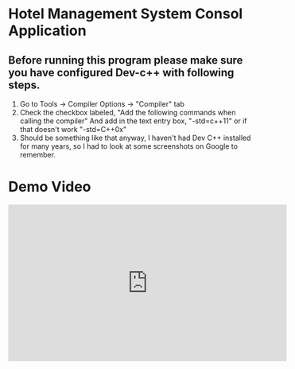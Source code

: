 # Hotel Management System Consol Application
## Before running this program please make sure you have configured Dev-c++ with following steps.
1. Go to Tools -> Compiler Options -> "Compiler" tab
2. Check the checkbox labeled, "Add the following commands when calling the compiler" And add in the text entry box, "-std=c++11" or if that doesn't work "-std=C++0x"
3. Should be something like that anyway, I haven't had Dev C++ installed for many years, so I had to look at some screenshots on Google to remember.

# Demo Video
<p align="center">
<iframe width="560" height="315" src="https://www.youtube.com/embed/WEZl6fhUQvE" title="YouTube video player" frameborder="0" allow="accelerometer; autoplay; clipboard-write; encrypted-media; gyroscope; picture-in-picture" allowfullscreen></iframe>
</p>
